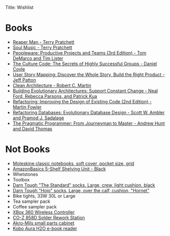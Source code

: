 Title: Wishlist

# Books
* [Reaper Man - Terry Pratchett](https://isbnsearch.org/isbn/9780062237354)
* [Soul Music - Terry Pratchett](https://isbnsearch.org/isbn/9780062237415)
* [Peopleware: Productive Projects and Teams (3rd Edition) - Tom DeMarco and Tim Lister](https://isbnsearch.org/isbn/9780321934116)
* [The Culture Code: The Secrets of Highly Successful Groups - Daniel Coyle](https://isbnsearch.org/isbn/9780804176989)
* [User Story Mapping: Discover the Whole Story, Build the Right Product - Jeff Patton](https://isbnsearch.org/isbn/9781491904909)
* [Clean Architecture - Robert C. Martin](https://isbnsearch.org/isbn/9780134494166)
* [Building Evolutionary Architectures: Support Constant Change - Neal Ford, Rebecca Parsons, and Patrick Kua](https://isbnsearch.org/isbn/9781491986363)
* [Refactoring: Improving the Design of Existing Code (2nd Edition) - Martin Fowler](https://isbnsearch.org/isbn/9780134757599)
* [Refactoring Databases: Evolutionary Database Design - Scott W. Ambler and Pramod J. Sadalage](https://isbnsearch.org/isbn/9780321774514)
* [The Pragmatic Programmer: From Journeyman to Master - Andrew Hunt and David Thomas](https://isbnsearch.org/isbn/9780201616224)

# Not Books
* [Moleskine classic notebooks, soft cover, pocket size, grid](https://us.moleskine.com/classic-notebook-black/p0460)
* [AmazonBasics 5-Shelf Shelving Unit - Black](https://www.amazon.com/AmazonBasics-5-Shelf-Shelving-Unit-Black/dp/B018YLFJX4)
* Whetstones
* Toolbox
* [Darn Tough "The Standard" socks, Large, crew, light cushion, black](https://darntough.com/products/the-real-standard-issue-crew-light?variant=45552844051)
* [Darn Tough "Hojo" socks, Large, over the calf, cushion, "Hornet"](https://darntough.com/products/hojo-over-the-calf-cushion?variant=30180624711)
* Bike tights, 33W 30L or Large
* Tea sampler pack
* Coffee sampler pack
* [XBox 360 Wireless Controller](https://www.newegg.com/p/0V7-0003-00025?Description=xbox%20360%20controller&cm_re=xbox_360_controller-_-0V7-0003-00025-_-Product)
* [CO-Z 858D Solder Rework Station](https://www.amazon.com/Tek-Motion-Display-Soldering-Station/dp/B01MR2IWBN)
* [Akro-Mils small parts cabinet](https://akro-mils.com/Products/Types/Portable-Small-Parts-Storage/Plastic-Cabinets)
* [Kobo Aura H2O e-book reader](https://us.kobobooks.com/collections/ereaders/products/kobo-aura-h2o-edition-2)

